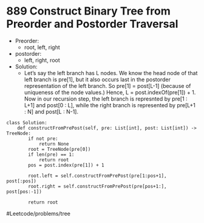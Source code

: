 # 889 Construct Binary Tree from Preorder and Postorder Traversal 
* Preorder:
	* root, left, right
* postorder:
	* left, right, root
* Solution:
	* Let’s say the left branch has L nodes. We know the head node of that left branch is pre[1], but it also occurs last in the postorder representation of the left branch. So pre[1] = post[L-1] (because of uniqueness of the node values.) Hence, L = post.indexOf(pre[1]) + 1. Now in our recursion step, the left branch is represnted by pre[1 : L+1] and post[0 : L], while the right branch is represented by pre[L+1 : N] and post[L : N-1].
```
class Solution:
    def constructFromPrePost(self, pre: List[int], post: List[int]) -> TreeNode:
        if not pre:
            return None
        root = TreeNode(pre[0])
        if len(pre) == 1:
            return root
        pos = post.index(pre[1]) + 1
        
        root.left = self.constructFromPrePost(pre[1:pos+1], post[:pos])
        root.right = self.constructFromPrePost(pre[pos+1:], post[pos:-1])
        
        return root
```
#Leetcode/problems/tree